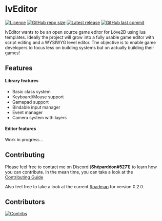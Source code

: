 # lvEditor
[![Licence](https://img.shields.io/github/license/shepardeon/lvEditor)](https://github.com/Shepardeon/lvEditor/blob/dev/LICENSE)
[![GitHub repo size](https://img.shields.io/github/repo-size/shepardeon/lvEditor)](https://github.com/Shepardeon/lvEditor)
[![Latest release](https://img.shields.io/github/v/release/shepardeon/lvEditor?include_prereleases)](https://github.com/Shepardeon/lvEditor/releases)
[![GitHub last commit](https://img.shields.io/github/last-commit/shepardeon/lvEditor)](https://github.com/Shepardeon/lvEditor/commits)

lvEditor wants to be an open source game editor for Löve2D using lua templates. Ideally the project will grow into a fully usable game editor with script editing and a WYSIWYG level editor. The objective is to enable game developers to focus less on building systems but on actually building their games!

## Features
#### Library features
- Basic class system
- Keyboard/Mouse support
- Gamepad support
- Bindable input manager
- Event manager
- Camera system with layers

#### Editor features
Work in progress...

## Contributing
Please feel free to contact me on Discord (**Shépardéon#5271**) to learn how you can contribute.
In the mean time, you can take a look at the [Contributing Guide](https://github.com/Shepardeon/lvEditor/blob/dev/.github/CONTRIBUTING.md)

Also feel free to take a look at the current [Roadmap](https://github.com/Shepardeon/lvEditor/issues/1) for version 0.2.0.

## Contributors
[![Contribs](https://contributors-img.web.app/image?repo=Shepardeon/lvEditor)](https://github.com/Shepardeon/lvEditor/graphs/contributors)
